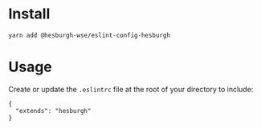 # Install

`yarn add @hesburgh-wse/eslint-config-hesburgh`

# Usage
Create or update the `.eslintrc` file at the root of your directory to include:
```
{
  "extends": "hesburgh"
}
```
